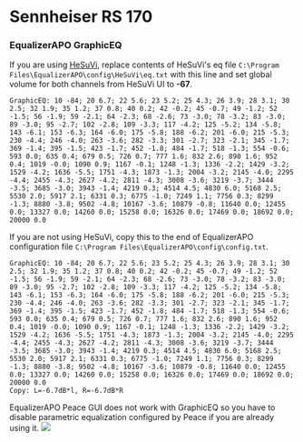 # Sennheiser RS 170
### EqualizerAPO GraphicEQ
If you are using [HeSuVi](https://sourceforge.net/projects/hesuvi/), replace contents of HeSuVi's eq file `C:\Program Files\EqualizerAPO\config\HeSuVi\eq.txt` with this line and set global volume for both channels from HeSuVi UI to **-67**.
```
GraphicEQ: 10 -84; 20 6.7; 22 5.6; 23 5.2; 25 4.3; 26 3.9; 28 3.1; 30 2.5; 32 1.9; 35 1.2; 37 0.8; 40 0.2; 42 -0.2; 45 -0.7; 49 -1.2; 52 -1.5; 56 -1.9; 59 -2.1; 64 -2.3; 68 -2.6; 73 -3.0; 78 -3.2; 83 -3.0; 89 -3.0; 95 -2.7; 102 -2.8; 109 -3.3; 117 -4.2; 125 -5.2; 134 -5.8; 143 -6.1; 153 -6.3; 164 -6.0; 175 -5.8; 188 -6.2; 201 -6.0; 215 -5.3; 230 -4.4; 246 -4.0; 263 -3.6; 282 -3.3; 301 -2.7; 323 -2.1; 345 -1.7; 369 -1.4; 395 -1.5; 423 -1.7; 452 -1.8; 484 -1.7; 518 -1.3; 554 -0.6; 593 0.0; 635 0.4; 679 0.5; 726 0.7; 777 1.6; 832 2.6; 890 1.6; 952 0.4; 1019 -0.0; 1090 0.9; 1167 -0.1; 1248 -1.3; 1336 -2.2; 1429 -3.2; 1529 -4.2; 1636 -5.5; 1751 -4.3; 1873 -1.3; 2004 -3.2; 2145 -4.0; 2295 -4.4; 2455 -4.3; 2627 -4.2; 2811 -4.3; 3008 -3.6; 3219 -3.7; 3444 -3.5; 3685 -3.0; 3943 -1.4; 4219 0.3; 4514 4.5; 4830 6.0; 5168 2.5; 5530 2.0; 5917 2.1; 6331 0.3; 6775 -1.0; 7249 1.1; 7756 0.3; 8299 -1.3; 8880 -3.8; 9502 -4.8; 10167 -3.6; 10879 -0.8; 11640 0.0; 12455 0.0; 13327 0.0; 14260 0.0; 15258 0.0; 16326 0.0; 17469 0.0; 18692 0.0; 20000 0.0
```
If you are not using HeSuVi, copy this to the end of EqualizerAPO configuration file `C:\Program Files\EqualizerAPO\config\config.txt`.
```
GraphicEQ: 10 -84; 20 6.7; 22 5.6; 23 5.2; 25 4.3; 26 3.9; 28 3.1; 30 2.5; 32 1.9; 35 1.2; 37 0.8; 40 0.2; 42 -0.2; 45 -0.7; 49 -1.2; 52 -1.5; 56 -1.9; 59 -2.1; 64 -2.3; 68 -2.6; 73 -3.0; 78 -3.2; 83 -3.0; 89 -3.0; 95 -2.7; 102 -2.8; 109 -3.3; 117 -4.2; 125 -5.2; 134 -5.8; 143 -6.1; 153 -6.3; 164 -6.0; 175 -5.8; 188 -6.2; 201 -6.0; 215 -5.3; 230 -4.4; 246 -4.0; 263 -3.6; 282 -3.3; 301 -2.7; 323 -2.1; 345 -1.7; 369 -1.4; 395 -1.5; 423 -1.7; 452 -1.8; 484 -1.7; 518 -1.3; 554 -0.6; 593 0.0; 635 0.4; 679 0.5; 726 0.7; 777 1.6; 832 2.6; 890 1.6; 952 0.4; 1019 -0.0; 1090 0.9; 1167 -0.1; 1248 -1.3; 1336 -2.2; 1429 -3.2; 1529 -4.2; 1636 -5.5; 1751 -4.3; 1873 -1.3; 2004 -3.2; 2145 -4.0; 2295 -4.4; 2455 -4.3; 2627 -4.2; 2811 -4.3; 3008 -3.6; 3219 -3.7; 3444 -3.5; 3685 -3.0; 3943 -1.4; 4219 0.3; 4514 4.5; 4830 6.0; 5168 2.5; 5530 2.0; 5917 2.1; 6331 0.3; 6775 -1.0; 7249 1.1; 7756 0.3; 8299 -1.3; 8880 -3.8; 9502 -4.8; 10167 -3.6; 10879 -0.8; 11640 0.0; 12455 0.0; 13327 0.0; 14260 0.0; 15258 0.0; 16326 0.0; 17469 0.0; 18692 0.0; 20000 0.0
Copy: L=-6.7dB*l, R=-6.7dB*R
```
EqualizerAPO Peace GUI does not work with GraphicEQ so you have to disable parametric equalization configured by Peace if you are already using it.
![](https://raw.githubusercontent.com/jaakkopasanen/AutoEq/master/results/SBAF-Serious/headphoncecom/onear/Sennheiser%20RS%20170/Sennheiser%20RS%20170.png)
